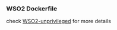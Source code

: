 ### WSO2 Dockerfile

check [WSO2-unprivileged](https://git.serversadmins.com/webdev/wso2is-unprivileged/) for more details